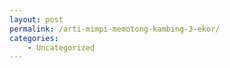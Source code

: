 ```yaml
---
layout: post
permalink: /arti-mimpi-memotong-kambing-3-ekor/
categories:
    - Uncategorized
---
```


